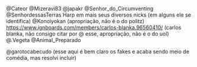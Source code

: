 @Cateor
@Mizeravi83
@japakr
@Senhor_do_Circumventing
@SenhordessasTerras
Harp em mais seus diversos nicks (em alguns ele se identifica)
@Konoiyokan (apropriação, não é o do politz)
https://www.ignboards.com/members/carlos-blanka.96560410/ (carlos blanka, não consigo citar por @ esse, apropriação, não é o do uol)
@.Vegeta
@Animal_Preparado

@garotocabecudo (esse aqui é bem claro os fakes e acaba sendo meio de comédia, mas resolvi incluir)
